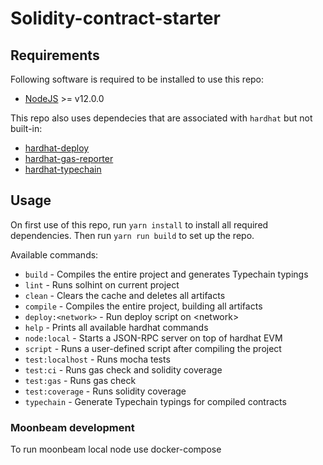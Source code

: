 # Solidity-contract-starter

## Requirements

Following software is required to be installed to use this repo:
* [NodeJS](https://nodejs.org/en/) >= v12.0.0

This repo also uses dependecies that are associated with `hardhat` but not built-in:
* [hardhat-deploy](https://github.com/wighawag/hardhat-deploy)
* [hardhat-gas-reporter](https://github.com/cgewecke/hardhat-gas-reporter/tree/master)
* [hardhat-typechain](https://github.com/rhlsthrm/hardhat-typechain)

## Usage

On first use of this repo, run `yarn install` to install all required dependencies.
Then run `yarn run build` to set up the repo.

Available commands:
* `build` - Compiles the entire project and generates Typechain typings
* `lint` - Runs solhint on current project
* `clean` - Clears the cache and deletes all artifacts
* `compile` - Compiles the entire project, building all artifacts
* `deploy:<network>` - Run deploy script on \<network\>
* `help` - Prints all available hardhat commands
* `node:local` - Starts a JSON-RPC server on top of hardhat EVM
* `script` - Runs a user-defined script after compiling the project
* `test:localhost` - Runs mocha tests
* `test:ci`  - Runs gas check and solidity coverage
* `test:gas` - Runs gas check
* `test:coverage` - Runs solidity coverage
* `typechain` - Generate Typechain typings for compiled contracts

### Moonbeam development
To run moonbeam local node use docker-compose